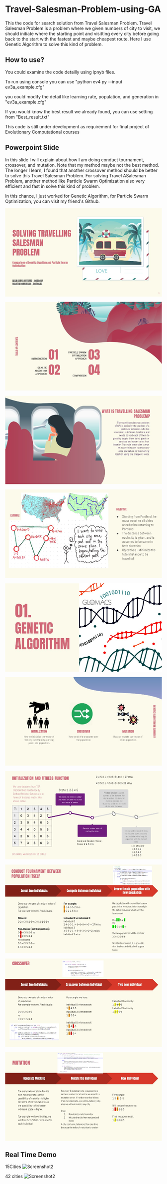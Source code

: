 # Travel-Salesman-Problem-using-GA
 This the code for search solution from Travel Salesman Problem. Travel Salesman Problem is a problem where we given numbers of city to visit, we should initiate where the starting point and visitting every city before going back to the start with the fastest and maybe cheapest route. Here I use Genetic Algorithm to solve this kind of problem.

## How to use?
You could examine the code detailly using ipnyb files. 

To run using console you can use "python ev4.py --input ev3a_example.cfg"

you could modify the detail like learning rate, population, and generation in "ev3a_example.cfg"

If you would know the best result we already found, you can use setting from "Best_result.txt"

This code is still under development as requirement for final project of Evolutionary Computational courses

## Powerpoint Slide
In this slide I will explain about how I am doing conduct tournament, crossover, and mutation. Note that my method maybe not the best method. The longer I learn, I found that another crossover method should be better to solve this Travel Salesman Problem. For solving Travel ASalesman Problem, another method like Particle Swarm Optimization also very efficient and fast in solve this kind of problem. 

In this chance, I just worked for Genetic Algorithm, for Particle Swarm Optimization, you can visit my friend's Github.


 ![Screenshot1](https://github.com/alexivaner/Travel-Salesman-Problem-using-GA/blob/master/Images%20Explanation/Slide1.JPG)
 
  ![Screenshot2](https://github.com/alexivaner/Travel-Salesman-Problem-using-GA/blob/master/Images%20Explanation/Slide2.JPG)

 ![Screenshot1](https://github.com/alexivaner/Travel-Salesman-Problem-using-GA/blob/master/Images%20Explanation/Slide3.JPG)
 
  ![Screenshot2](https://github.com/alexivaner/Travel-Salesman-Problem-using-GA/blob/master/Images%20Explanation/Slide4.JPG)
  
   ![Screenshot1](https://github.com/alexivaner/Travel-Salesman-Problem-using-GA/blob/master/Images%20Explanation/Slide5.JPG)
 
  ![Screenshot2](https://github.com/alexivaner/Travel-Salesman-Problem-using-GA/blob/master/Images%20Explanation/Slide6.JPG)
  
   ![Screenshot1](https://github.com/alexivaner/Travel-Salesman-Problem-using-GA/blob/master/Images%20Explanation/Slide7.JPG)
 
  ![Screenshot2](https://github.com/alexivaner/Travel-Salesman-Problem-using-GA/blob/master/Images%20Explanation/Slide8.JPG)

 ![Screenshot1](https://github.com/alexivaner/Travel-Salesman-Problem-using-GA/blob/master/Images%20Explanation/Slide9.JPG)
 
  ![Screenshot2](https://github.com/alexivaner/Travel-Salesman-Problem-using-GA/blob/master/Images%20Explanation/Slide10.JPG)
 <br>
 
 ## Real Time Demo
 15Cities
  ![Screenshot2]( https://github.com/alexivaner/Travel-Salesman-Problem-using-GA/blob/master/DemoVideo/15%20Cities.gif)
  
 42 cities
  ![Screenshot2]( https://github.com/alexivaner/Travel-Salesman-Problem-using-GA/blob/master/DemoVideo/42%20cities.gif)
 <br>
 <br>
